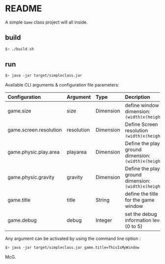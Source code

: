 # README

A simple `Game`  class project will all inside.

## build

```bash
$> ./build.sh 
```

## run

```bash
$> java -jar target/simpleclass.jar
```

Available CLI arguments & configuration file parameters:

| Configuration          | Argument   | Type      | Decription                                           |
|:-----------------------|:-----------|:----------|:-----------------------------------------------------|
| game.size              | size       | Dimension | define window dimension: `(width)x(height)`          |
| game.screen.resolution | resolution | Dimension | Define Screen resolution `(width)x(height)`          |
| game.physic.play.area  | playarea   | Dimension | Define the play ground dimension: `(width)x(height)` |
| game.physic.gravity    | gravity    | Dimension | Define the play ground dimension: `(width)x(height)` |
| game.title             | title      | String    | define the title for the game window                 |
| game.debug             | debug      | Integer   | set the debug information level (0 to 5)             |

Any argument can be activated by using the command line option :

```bash
$> java -jar target/simpleclass.jar game.title=ThisIsMyWindow
```



McG.
